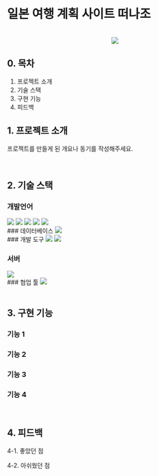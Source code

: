 # 일본 여행 계획 사이트 떠나조

<p align="center">
  <br>
  <img src="https://github.com/ExiNni/semi_EJ/blob/master/%EB%96%A0%EB%82%98%EC%A1%B0%20%EB%A9%94%EC%9D%B8.PNG">
  <br>
</p>

## 0. 목차
1. 프로젝트 소개
2. 기술 스택
3. 구현 기능
4. 피드백



## 1. 프로젝트 소개

<p align="justify">
프로젝트를 만들게 된 개요나 동기를 작성해주세요.
</p>
<br>

## 2. 기술 스택

### 개발언어
<img src="https://img.shields.io/badge/java-007396?style=for-the-badge&logo=java&logoColor=white">
<img src="https://img.shields.io/badge/html5-E34F26?style=for-the-badge&logo=html5&logoColor=white">
<img src="https://img.shields.io/badge/css-1572B6?style=for-the-badge&logo=css3&logoColor=white">
<img src="https://img.shields.io/badge/javascript-F7DF1E?style=for-the-badge&logo=javascript&logoColor=black">
<img src="https://img.shields.io/badge/bootstrap-7952B3?style=for-the-badge&logo=bootstrap&logoColor=white">
<br>
### 데이터베이스
<img src="https://img.shields.io/badge/oracle-F80000?style=for-the-badge&logo=oracle&logoColor=white">
<br>
### 개발 도구
<img src="https://img.shields.io/badge/Eclipse-2C2255?style=for-the-badge&logo=eeclipseide&logoColor=white">
<img src="https://img.shields.io/badge/VS_CODE-007ACC?style=for-the-badge&logo=evisualstudiocode&logoColor=white">

### 서버
<img src="https://img.shields.io/badge/apache tomcat-F8DC75?style=for-the-badge&logo=apachetomcat&logoColor=white">
<br>
### 협업 툴
<img src="https://img.shields.io/badge/github-181717?style=for-the-badge&logo=github&logoColor=white">
<br>



<br>

## 3. 구현 기능

### 기능 1

### 기능 2

### 기능 3

### 기능 4

<br>

## 4. 피드백

<p align="justify">
4-1. 좋았던 점

4-2. 아쉬웠던 점

</p>

<br>
